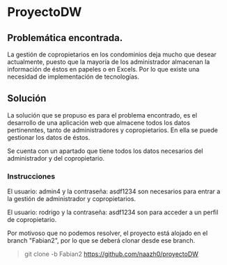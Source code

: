 # ProyectoDW #

## Problemática encontrada. ##

La gestión de copropietarios en los condominios deja mucho que desear actualmente, puesto que la mayoría de los administrador almacenan la información de éstos en papeles o en Excels. Por lo que existe una necesidad de implementación de tecnologías.

## Solución ##

La solución que se propuso es para el problema encontrado, es el desarrollo de una aplicación web que almacene todos los datos pertinenntes, tanto de administradores y copropietarios. En ella se puede gestionar los datos de éstos.

Se cuenta con un apartado que tiene todos los datos necesarios del administrador y del copropietario.

### Instrucciones ###

El usuario: admin4 y la contraseña: asdf1234 son necesarios para entrar a la gestión de administrador y copropietarios.

El usuario: rodrigo y la contraseña: asdf1234 son para acceder a un perfil de copropietario.

Por motivoso que no podemos resolver, el proyecto está alojado en el branch "Fabian2", por lo que se deberá clonar desde ese branch.

> git clone -b Fabian2 https://github.com/naazh0/proyectoDW
